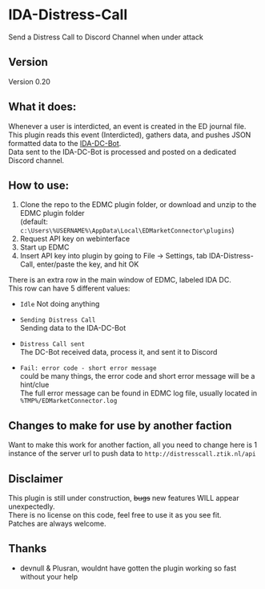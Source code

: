 # IDA-Distress-Call
Send a Distress Call to Discord Channel when under attack

## Version  
Version 0.20  

## What it does:  
Whenever a user is interdicted, an event is created in the ED journal file.  
This plugin reads this event (Interdicted), gathers data, and pushes JSON formatted data to the [IDA-DC-Bot](https://github.com/ZTiKnl/IDA-DC-Bot).  
Data sent to the IDA-DC-Bot is processed and posted on a dedicated Discord channel.  

## How to use:  
1. Clone the repo to the EDMC plugin folder, or download and unzip to the EDMC plugin folder  
   (default: `c:\Users\%USERNAME%\AppData\Local\EDMarketConnector\plugins`)  
2. Request API key on webinterface  
3. Start up EDMC  
4. Insert API key into plugin by going to File -> Settings, tab IDA-Distress-Call, enter/paste the key, and hit OK  

There is an extra row in the main window of EDMC, labeled IDA DC.  
This row can have 5 different values:  
- `Idle`
  Not doing anything  

- `Sending Distress Call`  
  Sending data to the IDA-DC-Bot  
  
- `Distress Call sent`  
  The DC-Bot received data, process it, and sent it to Discord  

- `Fail: error code - short error message`  
  could be many things, the error code and short error message will be a hint/clue  
  The full error message can be found in EDMC log file, usually located in `%TMP%/EDMarketConnector.log`  

## Changes to make for use by another faction
Want to make this work for another faction, all you need to change here is 1 instance of the server url to push data to `http://distresscall.ztik.nl/api`  

## Disclaimer
This plugin is still under construction, ~~bugs~~ new features WILL appear unexpectedly.  
There is no license on this code, feel free to use it as you see fit.  
Patches are always welcome.  

## Thanks
- devnull & Plusran, wouldnt have gotten the plugin working so fast without your help  